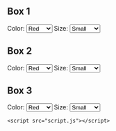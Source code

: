 <!DOCTYPE html>
<html lang="en">
<head>
    <meta charset="UTF-8">
    <meta name="viewport" content="width=device-width, initial-scale=1.0">
    <title>Interactive Boxes</title>
    <link rel="stylesheet" href="styles.css">
</head>
<body>
    <div class="container">
        <div class="box top-box">
            <h2>Box 1</h2>
            <div class="options" id="top-options">
                <label>Color:</label>
                <select id="top-color">
                    <option value="red">Red</option>
                    <option value="blue">Blue</option>
                    <option value="green">Green</option>
                </select>
                <label>Size:</label>
                <select id="top-size">
                    <option value="small">Small</option>
                    <option value="medium">Medium</option>
                    <option value="large">Large</option>
                </select>
            </div>
        </div>
        <div class="box middle-box">
            <h2>Box 2</h2>
            <div class="options" id="middle-options">
                <label>Color:</label>
                <select id="middle-color">
                    <option value="red">Red</option>
                    <option value="blue">Blue</option>
                    <option value="green">Green</option>
                </select>
                <label>Size:</label>
                <select id="middle-size">
                    <option value="small">Small</option>
                    <option value="medium">Medium</option>
                    <option value="large">Large</option>
                </select>
            </div>
        </div>
        <div class="box bottom-box">
            <h2>Box 3</h2>
            <div class="options" id="bottom-options">
                <label>Color:</label>
                <select id="bottom-color">
                    <option value="red">Red</option>
                    <option value="blue">Blue</option>
                    <option value="green">Green</option>
                </select>
                <label>Size:</label>
                <select id="bottom-size">
                    <option value="small">Small</option>
                    <option value="medium">Medium</option>
                    <option value="large">Large</option>
                </select>
            </div>
        </div>
    </div>

    <script src="script.js"></script>
</body>
</html>
